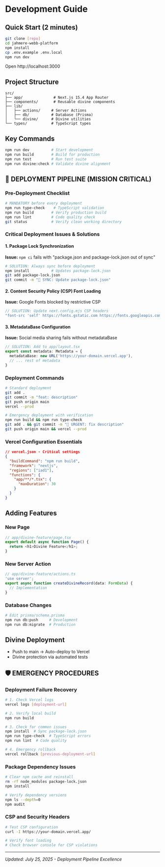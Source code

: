 # Development Guide

## Quick Start (2 minutes)
```bash
git clone [repo]
cd jahmere-webb-platform
npm install
cp .env.example .env.local
npm run dev
```

Open http://localhost:3000

## Project Structure
```
src/
├── app/              # Next.js 15.4 App Router
├── components/       # Reusable divine components
├── lib/             
│   ├── actions/     # Server Actions
│   ├── db/          # Database (Prisma)
│   └── divine/      # Divine utilities
└── types/           # TypeScript types
```

## Key Commands
```bash
npm run dev          # Start development
npm run build        # Build for production
npm run test         # Run test suite
npm run divine:check # Validate divine alignment
```

## 🚀 DEPLOYMENT PIPELINE (MISSION CRITICAL)

### Pre-Deployment Checklist
```bash
# MANDATORY before every deployment
npm run type-check    # TypeScript validation
npm run build        # Verify production build
npm run lint         # Code quality check
git status           # Verify clean working directory
```

### Critical Deployment Issues & Solutions

#### 1. **Package Lock Synchronization**
**Issue:** `npm ci` fails with "package.json and package-lock.json out of sync"
```bash
# SOLUTION: Always sync before deployment
npm install          # Updates package-lock.json
git add package-lock.json
git commit -m "🔧 SYNC: Update package-lock.json"
```

#### 2. **Content Security Policy (CSP) Font Loading**
**Issue:** Google Fonts blocked by restrictive CSP
```javascript
// SOLUTION: Update next.config.mjs CSP headers
"font-src 'self' https://fonts.gstatic.com https://fonts.googleapis.com data:;"
```

#### 3. **MetadataBase Configuration**
**Issue:** Social media sharing fails without metadataBase
```typescript
// SOLUTION: Add to app/layout.tsx
export const metadata: Metadata = {
  metadataBase: new URL('https://your-domain.vercel.app'),
  // ... rest of metadata
}
```

### Deployment Commands
```bash
# Standard deployment
git add .
git commit -m "feat: description"
git push origin main
vercel --prod

# Emergency deployment with verification
npm run build && npm run type-check
git add . && git commit -m "🚨 URGENT: fix description"
git push origin main && vercel --prod
```

### Vercel Configuration Essentials
```json
// vercel.json - Critical settings
{
  "buildCommand": "npm run build",
  "framework": "nextjs",
  "regions": ["iad1"],
  "functions": {
    "app/**/*.tsx": {
      "maxDuration": 30
    }
  }
}
```

## Adding Features

### New Page
```typescript
// app/divine-feature/page.tsx
export default async function Page() {
  return <h1>Divine Feature</h1>;
}
```

### New Server Action
```typescript
// app/divine-feature/actions.ts
'use server';
export async function createDivineRecord(data: FormData) {
  // Implementation
}
```

### Database Changes
```bash
# Edit prisma/schema.prisma
npm run db:push     # Development
npm run db:migrate  # Production
```

## Divine Deployment
- Push to main → Auto-deploy to Vercel
- Divine protection via automated tests

## 🛡️ EMERGENCY PROCEDURES

### Deployment Failure Recovery
```bash
# 1. Check Vercel logs
vercel logs [deployment-url]

# 2. Verify local build
npm run build

# 3. Check for common issues
npm install  # Sync package-lock.json
npm run type-check  # TypeScript errors
npm run lint  # Code quality

# 4. Emergency rollback
vercel rollback [previous-deployment-url]
```

### Package Dependency Issues
```bash
# Clear npm cache and reinstall
rm -rf node_modules package-lock.json
npm install

# Verify dependency versions
npm ls --depth=0
npm audit
```

### CSP and Security Headers
```bash
# Test CSP configuration
curl -I https://your-domain.vercel.app/

# Verify font loading
# Check browser console for CSP violations
```

---
*Updated: July 25, 2025 - Deployment Pipeline Excellence*
